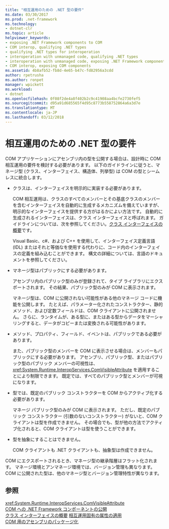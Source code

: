 ```yaml
---
title: "相互運用のための .NET 型の要件"
ms.date: 03/30/2017
ms.prod: .net-framework
ms.technology:
- dotnet-clr
ms.topic: article
helpviewer_keywords:
- exposing .NET Framework components to COM
- COM interop, qualifying .NET types
- qualifying .NET types for interoperation
- interoperation with unmanaged code, qualifying .NET types
- interoperation with unmanaged code, exposing .NET Framework components
- COM interop, exposing COM components
ms.assetid: 4b8afb52-fb8d-4e65-b47c-fd82956a3cdd
author: rpetrusha
ms.author: ronpet
manager: wpickett
ms.workload:
- dotnet
ms.openlocfilehash: 0f08f2de4a8f402b2c9c41908aa4bcfe2730fef5
ms.sourcegitcommit: d95a91d685565f4d95c8773b558752864a6a3d7e
ms.translationtype: MT
ms.contentlocale: ja-JP
ms.lasthandoff: 03/12/2018
---
```

# <a name="qualifying-net-types-for-interoperation"></a>相互運用のための .NET 型の要件
COM アプリケーションにアセンブリ内の型を公開する場合は、設計時に COM 相互運用の要件を検討する必要があります。 以下のガイドラインに従うと、マネージ型 (クラス、インターフェイス、構造体、列挙型) は COM の型とシームレスに統合します。  
  
-   クラスは、インターフェイスを明示的に実装する必要があります。  
  
     COM 相互運用は、クラスのすべてのメンバーとその基底クラスのメンバーを含むインターフェイスを自動的に生成するメカニズムを備えていますが、明示的なインターフェイスを提供する方がはるかによい方法です。 自動的に生成されるインターフェイスは、クラス インターフェイスと呼ばれます。 ガイドラインについては、次を参照してください。[クラス インターフェイスの概要](com-callable-wrapper.md#introducing-the-class-interface)です。  
  
     Visual Basic、c#、および C++ を使用して、インターフェイス定義言語 (IDL) またはそれと等価なを使用する代わりに、コード内のインターフェイスの定義を組み込むことができます。 構文の詳細については、言語のドキュメントを参照してください。  
  
-   マネージ型はパブリックにする必要があります。  
  
     アセンブリ内のパブリック型のみが登録されて、タイプ ライブラリにエクスポートされます。 その結果、パブリック型のみが COM に表示されます。  
  
     マネージ型は、COM に公開されない可能性がある他のマネージ コードに機能を公開します。 たとえば、パラメーター化されたコンストラクター、静的メソッド、および定数フィールドは、COM クライアントに公開されません。 さらに、ランタイムが、ある型に、またはある型からデータをマーシャリングすると、データがコピーまたは変換される可能性があります。  
  
-   メソッド、プロパティ、フィールド、イベントは、パブリックである必要があります。  
  
     また、パブリック型のメンバーを COM に表示させる場合は、メンバーもパブリックにする必要があります。 アセンブリ、パブリック型、またはパブリック型のパブリック メンバーの可視性は、<xref:System.Runtime.InteropServices.ComVisibleAttribute> を適用することにより制限できます。 既定では、すべてのパブリック型とメンバーが可視になります。  
  
-   型では、既定のパブリック コンストラクターを COM からアクティブ化する必要があります。  
  
     マネージ パブリック型のみが COM に表示されます。 ただし、既定のパブリック コンストラクター (引数のないコンストラクター) がないと、COM クライアントは型を作成できません。 その場合でも、型が他の方法でアクティブ化されると、COM クライアントは型を使うことができます。  
  
-   型を抽象にすることはできません。  
  
     COM クライアントも .NET クライアントも、抽象型は作成できません。  
  
 COM にエクスポートされるとき、マネージ型の継承階層はフラット化されます。 マネージ環境とアンマネージ環境では、バージョン管理も異なります。 COM に公開された型は、他のマネージ型とバージョン管理特性が異なります。  
  
## <a name="see-also"></a>参照  
 <xref:System.Runtime.InteropServices.ComVisibleAttribute>  
 [COM への .NET Framework コンポーネントの公開](../../../docs/framework/interop/exposing-dotnet-components-to-com.md)  
 [クラス インターフェイスの概要](https://msdn.microsoft.com/library/733c0dd2-12e5-46e6-8de1-39d5b25df024(v=vs.100))  
 [相互運用固有の属性の適用](../../../docs/framework/interop/applying-interop-attributes.md)  
 [COM 用のアセンブリのパッケージ化](../../../docs/framework/interop/packaging-an-assembly-for-com.md)

